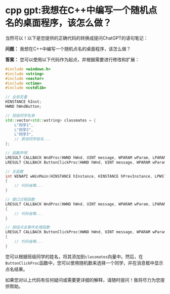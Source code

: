 # cpp  gpt:我想在C++中编写一个随机点名的桌面程序，该怎么做？
当然可以！以下是您提供的正确代码的转换成提问ChatGPT的语句笔记：

**问题：** 我想在C++中编写一个随机点名的桌面程序，该怎么做？

**答案：**
您可以使用以下代码作为起点，并根据需要进行修改和扩展：

```cpp
#include <windows.h>
#include <string>
#include <vector>
#include <ctime>
#include <cstdlib>

// 全局变量
HINSTANCE hInst;
HWND hWndButton;

// 班级同学名单
std::vector<std::wstring> classmates = {
    L"同学1",
    L"同学2",
    L"同学3",
    // 其他同学姓名...
};

// 函数声明
LRESULT CALLBACK WndProc(HWND hWnd, UINT message, WPARAM wParam, LPARAM lParam);
LRESULT CALLBACK ButtonClickProc(HWND hWnd, UINT message, WPARAM wParam, LPARAM lParam);

// 主函数
int WINAPI wWinMain(HINSTANCE hInstance, HINSTANCE hPrevInstance, LPWSTR lpCmdLine, int nCmdShow)
{
    // 代码省略...
}

// 窗口过程函数
LRESULT CALLBACK WndProc(HWND hWnd, UINT message, WPARAM wParam, LPARAM lParam)
{
    // 代码省略...
}

// 按钮点击事件处理函数
LRESULT CALLBACK ButtonClickProc(HWND hWnd, UINT message, WPARAM wParam, LPARAM lParam)
{
    // 代码省略...
}
```

您可以根据班级同学的姓名，将其添加到`classmates`向量中。然后，在`ButtonClickProc`函数中，您可以使用随机数来选择一个同学，并在消息框中显示点名结果。

如果您对以上代码有任何疑问或需要更详细的解释，请随时提问！我将尽力为您提供帮助。
